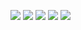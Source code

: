 ![](http://github-profile-summary-cards.vercel.app/api/cards/profile-details?username=p1resx&theme=gotham)
![](http://github-profile-summary-cards.vercel.app/api/cards/repos-per-language?username=p1resx&theme=gotham)
![](http://github-profile-summary-cards.vercel.app/api/cards/most-commit-language?username=p1resx&theme=gotham)
![](http://github-profile-summary-cards.vercel.app/api/cards/stats?username=p1resx&theme=gotham)
![](http://github-profile-summary-cards.vercel.app/api/cards/productive-time?username=p1resx&theme=gotham&utcOffset=8)
